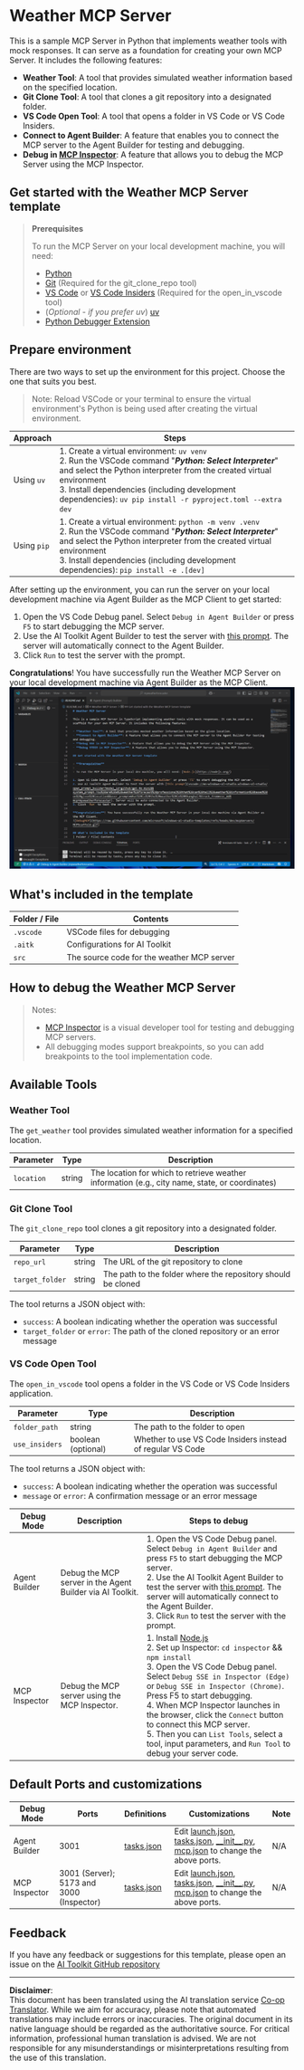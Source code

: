 <!--
CO_OP_TRANSLATOR_METADATA:
{
  "original_hash": "9a6a4d3497921d2f6d9699f0a6a1890c",
  "translation_date": "2025-09-09T21:18:06+00:00",
  "source_file": "10-StreamliningAIWorkflowsBuildingAnMCPServerWithAIToolkit/lab4/code/github_mcp_server/README.md",
  "language_code": "en"
}
-->
# Weather MCP Server

This is a sample MCP Server in Python that implements weather tools with mock responses. It can serve as a foundation for creating your own MCP Server. It includes the following features:

- **Weather Tool**: A tool that provides simulated weather information based on the specified location.
- **Git Clone Tool**: A tool that clones a git repository into a designated folder.
- **VS Code Open Tool**: A tool that opens a folder in VS Code or VS Code Insiders.
- **Connect to Agent Builder**: A feature that enables you to connect the MCP server to the Agent Builder for testing and debugging.
- **Debug in [MCP Inspector](https://github.com/modelcontextprotocol/inspector)**: A feature that allows you to debug the MCP Server using the MCP Inspector.

## Get started with the Weather MCP Server template

> **Prerequisites**
>
> To run the MCP Server on your local development machine, you will need:
>
> - [Python](https://www.python.org/)
> - [Git](https://git-scm.com/) (Required for the git_clone_repo tool)
> - [VS Code](https://code.visualstudio.com/) or [VS Code Insiders](https://code.visualstudio.com/insiders/) (Required for the open_in_vscode tool)
> - (*Optional - if you prefer uv*) [uv](https://github.com/astral-sh/uv)
> - [Python Debugger Extension](https://marketplace.visualstudio.com/items?itemName=ms-python.debugpy)

## Prepare environment

There are two ways to set up the environment for this project. Choose the one that suits you best.

> Note: Reload VSCode or your terminal to ensure the virtual environment's Python is being used after creating the virtual environment.

| Approach | Steps |
| -------- | ----- |
| Using `uv` | 1. Create a virtual environment: `uv venv` <br>2. Run the VSCode command "***Python: Select Interpreter***" and select the Python interpreter from the created virtual environment <br>3. Install dependencies (including development dependencies): `uv pip install -r pyproject.toml --extra dev` |
| Using `pip` | 1. Create a virtual environment: `python -m venv .venv` <br>2. Run the VSCode command "***Python: Select Interpreter***" and select the Python interpreter from the created virtual environment<br>3. Install dependencies (including development dependencies): `pip install -e .[dev]` | 

After setting up the environment, you can run the server on your local development machine via Agent Builder as the MCP Client to get started:
1. Open the VS Code Debug panel. Select `Debug in Agent Builder` or press `F5` to start debugging the MCP server.
2. Use the AI Toolkit Agent Builder to test the server with [this prompt](../../../../../../../../../../../open_prompt_builder). The server will automatically connect to the Agent Builder.
3. Click `Run` to test the server with the prompt.

**Congratulations**! You have successfully run the Weather MCP Server on your local development machine via Agent Builder as the MCP Client.
![DebugMCP](https://raw.githubusercontent.com/microsoft/windows-ai-studio-templates/refs/heads/dev/mcpServers/mcp_debug.gif)

## What's included in the template

| Folder / File| Contents                                     |
| ------------ | -------------------------------------------- |
| `.vscode`    | VSCode files for debugging                   |
| `.aitk`      | Configurations for AI Toolkit                |
| `src`        | The source code for the weather MCP server   |

## How to debug the Weather MCP Server

> Notes:
> - [MCP Inspector](https://github.com/modelcontextprotocol/inspector) is a visual developer tool for testing and debugging MCP servers.
> - All debugging modes support breakpoints, so you can add breakpoints to the tool implementation code.

## Available Tools

### Weather Tool
The `get_weather` tool provides simulated weather information for a specified location.

| Parameter | Type | Description |
| --------- | ---- | ----------- |
| `location` | string | The location for which to retrieve weather information (e.g., city name, state, or coordinates) |

### Git Clone Tool
The `git_clone_repo` tool clones a git repository into a designated folder.

| Parameter | Type | Description |
| --------- | ---- | ----------- |
| `repo_url` | string | The URL of the git repository to clone |
| `target_folder` | string | The path to the folder where the repository should be cloned |

The tool returns a JSON object with:
- `success`: A boolean indicating whether the operation was successful
- `target_folder` or `error`: The path of the cloned repository or an error message

### VS Code Open Tool
The `open_in_vscode` tool opens a folder in the VS Code or VS Code Insiders application.

| Parameter | Type | Description |
| --------- | ---- | ----------- |
| `folder_path` | string | The path to the folder to open |
| `use_insiders` | boolean (optional) | Whether to use VS Code Insiders instead of regular VS Code |

The tool returns a JSON object with:
- `success`: A boolean indicating whether the operation was successful
- `message` or `error`: A confirmation message or an error message

| Debug Mode | Description | Steps to debug |
| ---------- | ----------- | --------------- |
| Agent Builder | Debug the MCP server in the Agent Builder via AI Toolkit. | 1. Open the VS Code Debug panel. Select `Debug in Agent Builder` and press `F5` to start debugging the MCP server.<br>2. Use the AI Toolkit Agent Builder to test the server with [this prompt](../../../../../../../../../../../open_prompt_builder). The server will automatically connect to the Agent Builder.<br>3. Click `Run` to test the server with the prompt. |
| MCP Inspector | Debug the MCP server using the MCP Inspector. | 1. Install [Node.js](https://nodejs.org/)<br> 2. Set up Inspector: `cd inspector` && `npm install` <br> 3. Open the VS Code Debug panel. Select `Debug SSE in Inspector (Edge)` or `Debug SSE in Inspector (Chrome)`. Press F5 to start debugging.<br> 4. When MCP Inspector launches in the browser, click the `Connect` button to connect this MCP server.<br> 5. Then you can `List Tools`, select a tool, input parameters, and `Run Tool` to debug your server code.<br> |

## Default Ports and customizations

| Debug Mode | Ports | Definitions | Customizations | Note |
| ---------- | ----- | ------------ | -------------- |-------------- |
| Agent Builder | 3001 | [tasks.json](../../../../../../10-StreamliningAIWorkflowsBuildingAnMCPServerWithAIToolkit/lab4/code/github_mcp_server/.vscode/tasks.json) | Edit [launch.json](../../../../../../10-StreamliningAIWorkflowsBuildingAnMCPServerWithAIToolkit/lab4/code/github_mcp_server/.vscode/launch.json), [tasks.json](../../../../../../10-StreamliningAIWorkflowsBuildingAnMCPServerWithAIToolkit/lab4/code/github_mcp_server/.vscode/tasks.json), [\_\_init\_\_.py](../../../../../../10-StreamliningAIWorkflowsBuildingAnMCPServerWithAIToolkit/lab4/code/github_mcp_server/src/__init__.py), [mcp.json](../../../../../../10-StreamliningAIWorkflowsBuildingAnMCPServerWithAIToolkit/lab4/code/github_mcp_server/.aitk/mcp.json) to change the above ports. | N/A |
| MCP Inspector | 3001 (Server); 5173 and 3000 (Inspector) | [tasks.json](../../../../../../10-StreamliningAIWorkflowsBuildingAnMCPServerWithAIToolkit/lab4/code/github_mcp_server/.vscode/tasks.json) | Edit [launch.json](../../../../../../10-StreamliningAIWorkflowsBuildingAnMCPServerWithAIToolkit/lab4/code/github_mcp_server/.vscode/launch.json), [tasks.json](../../../../../../10-StreamliningAIWorkflowsBuildingAnMCPServerWithAIToolkit/lab4/code/github_mcp_server/.vscode/tasks.json), [\_\_init\_\_.py](../../../../../../10-StreamliningAIWorkflowsBuildingAnMCPServerWithAIToolkit/lab4/code/github_mcp_server/src/__init__.py), [mcp.json](../../../../../../10-StreamliningAIWorkflowsBuildingAnMCPServerWithAIToolkit/lab4/code/github_mcp_server/.aitk/mcp.json) to change the above ports.| N/A |

## Feedback

If you have any feedback or suggestions for this template, please open an issue on the [AI Toolkit GitHub repository](https://github.com/microsoft/vscode-ai-toolkit/issues)

---

**Disclaimer**:  
This document has been translated using the AI translation service [Co-op Translator](https://github.com/Azure/co-op-translator). While we aim for accuracy, please note that automated translations may include errors or inaccuracies. The original document in its native language should be regarded as the authoritative source. For critical information, professional human translation is advised. We are not responsible for any misunderstandings or misinterpretations resulting from the use of this translation.